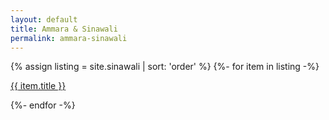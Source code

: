 ```yaml
---
layout: default
title: Ammara & Sinawali
permalink: ammara-sinawali
---
```


{% assign listing = site.sinawali | sort: 'order'  %}
{%- for item in listing -%}
  <p><a href="{{ item.url }}">{{ item.title }}</a></p>
{%- endfor -%}
